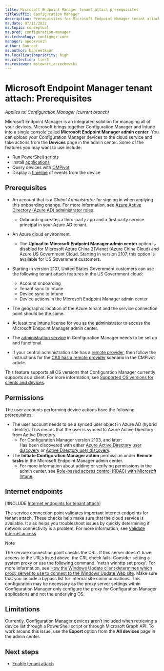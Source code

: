 ```yaml
---
title: Microsoft Endpoint Manager tenant attach prerequisites
titleSuffix: Configuration Manager
description: Prerequisites for Microsoft Endpoint Manager tenant attach.
ms.date: 07/11/2022
ms.topic: conceptual
ms.prod: configuration-manager
ms.technology: configmgr-core
manager: apoorvseth
author: Banreet
ms.author: banreetkaur
ms.localizationpriority: high
ms.collection: tier3
ms.reviewer: mstewart,aczechowski
---
```


# Microsoft Endpoint Manager tenant attach: Prerequisites
<!--3555758 live 3/4/2020  Configuration Manager version 2002 min-->
*Applies to: Configuration Manager (current branch)*

Microsoft Endpoint Manager is an integrated solution for managing all of your devices. Microsoft brings together Configuration Manager and Intune into a single console called **Microsoft Endpoint Manager admin center**. You can upload your Configuration Manager devices to the cloud service and take actions from the **Devices** page in the admin center. Some of the features you may want to use include:

- Run PowerShell [scripts](scripts.md)
- Install [applications](applications.md)
- Query devices with [CMPivot](../tenant-attach/cmpivot-samples-attached.md?toc=/mem/configmgr/cloud-attach/toc.json&bc=/mem/configmgr/cloud-attach/breadcrumb/toc.json)
- Display a [timeline](timeline.md) of events from the device

## Prerequisites

- An account that is a *Global Administrator* for signing in when applying this onboarding change. For more information, see [Azure Active Directory (Azure AD) administrator roles](/azure/role-based-access-control/rbac-and-directory-admin-roles#azure-ad-administrator-roles).

  - Onboarding creates a third-party app and a first party service principal in your Azure AD tenant.

- An Azure cloud environment.

  - The **Upload to Microsoft Endpoint Manager admin center** option is disabled for Microsoft Azure China 21Vianet (Azure China Cloud) and Azure US Government Cloud.<!--8815787--> Starting in version 2107, this option is available for US Government customers.

- Starting in version 2107, United States Government customers can use the following tenant attach features in the US Government cloud:<!-- 8353823 -->

  - Account onboarding
  - Tenant sync to Intune
  - Device sync to Intune
  - Device actions in the Microsoft Endpoint Manager admin center
 
- The geographic location of the Azure tenant and the service connection point should be the same. 

- At least one Intune license for you as the administrator to access the Microsoft Endpoint Manager admin center. <!--10254915-->

- The [administration service](../develop/adminservice/overview.md) in Configuration Manager needs to be set up and functional. <!--1104776-->

- If your central administration site has a [remote provider](../core/plan-design/hierarchy/plan-for-the-sms-provider.md), then follow the instructions for the [CAS has a remote provider](../core/servers/manage/cmpivot-changes.md#cas-has-a-remote-provider) scenario in the CMPivot article. <!--7796824-->

This feature supports all OS versions that Configuration Manager currently supports as a client. For more information, see [Supported OS versions for clients and devices](../core/plan-design/configs/supported-operating-systems-for-clients-and-devices.md).<!-- MEMDocs#545 -->

## Permissions

The user accounts performing device actions have the following prerequisites:

- The user account needs to be a synced user object in Azure AD (hybrid identity). This means that the user is synced to Azure Active Directory from Active Directory.
  - For Configuration Manager version 2103, and later: </br>
   Has been discovered with either [Azure Active Directory user discovery](../core/servers/deploy/configure/about-discovery-methods.md#azureaddisc) or [Active Directory user discovery](../core/servers/deploy/configure/about-discovery-methods.md#bkmk_aboutUser). <!--9089764-->
- The **Initiate Configuration Manager action** permission under **Remote tasks** in the Microsoft Endpoint Manager admin center.
  - For more information about adding or verifying permissions in the admin center, see [Role-based access control (RBAC) with Microsoft Intune](../../intune/fundamentals/role-based-access-control.md#roles).

## Internet endpoints

[!INCLUDE [Internet endpoints for tenant attach](../core/plan-design/network/includes/internet-endpoints-tenant-attach.md)]

The service connection point validates important internet endpoints for tenant attach. These checks help make sure that the cloud service is available. It also helps you troubleshoot issues by quickly determining if network connectivity is a problem. For more information, see [Validate internet access](../core/servers/deploy/configure/about-the-service-connection-point.md#validate-internet-access).<!--8565578-->

> [!NOTE]
> The service connection point checks the CRL. If this server doesn't have access to the URLs listed above, the CRL check fails. Consider setting a system proxy or use the following command: 'netsh winhttp set proxy'. For more information, see [How the Windows Update client determines which proxy server to use to connect to the Windows Update Web site](https://support.microsoft.com/topic/how-the-windows-update-client-determines-which-proxy-server-to-use-to-connect-to-the-windows-update-web-site-08612ae5-3722-886c-f1e1-d012516c22a1). Make sure that you include a bypass list for internal site communications. This configuration may be necessary as the proxy server settings within Configuration Manager only configure the proxy for Configuration Manager applications and not the underlying OS.

## Limitations
<!--IN12698976-->
Currently, Configuration Manager devices aren't included when retrieving a device list through a PowerShell script or through Microsoft Graph API. To work around this issue, use the **Export** option from the **All devices** page in the admin center.

## Next steps

- [Enable tenant attach](device-sync-actions.md)
